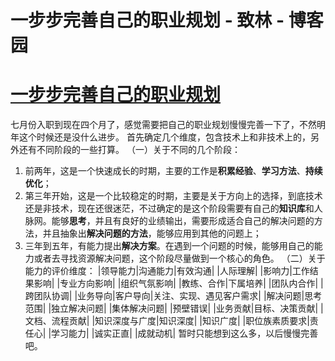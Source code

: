 
# 一步步完善自己的职业规划 - 致林 - 博客园






# [一步步完善自己的职业规划](https://www.cnblogs.com/bincoding/p/7822805.html)
七月份入职到现在四个月了，感觉需要把自己的职业规划慢慢完善一下了，不然明年这个时候还是没什么进步。
首先确定几个维度，包含技术上和非技术上的，另外还有不同阶段的一些打算。
（一）关于不同的几个阶段：
1. 前两年，这是一个快速成长的时期，主要的工作是**积累经验**、**学习方法**、**持续优化**；
2. 第三年开始，这是一个比较稳定的时期，主要是关于方向上的选择，到底技术还是非技术，现在还很迷茫，不过确定的是这个阶段需要有自己的**知识库**和人脉网。能够**思考**，并且有良好的业绩输出，需要形成适合自己的解决问题的方法，并且抽象出**解决问题的方法**，能够应用到其他的问题上；
3. 三年到五年，有能力提出**解决方案**。在遇到一个问题的时候，能够用自己的能力或者去寻找资源解决问题，这个阶段尽量做到一个核心的角色。
（二）关于能力的评价维度：
|领导能力|沟通能力|有效沟通|
|人际理解|
|影响力|工作结果影响|
|专业方向影响|
|组织气氛影响|
|教练、合作|下属培养|
|团队内合作|
|跨团队协调|
|业务导向|客户导向|关注、实现、遇见客户需求|
|解决问题|思考范围|
|独立解决问题|
|集体解决问题|
|预壁错误|
|业务贡献|目标、决策贡献|
|文档、流程贡献|
|知识深度与广度|知识深度|
|知识广度|
|职位族素质要求|责任心|
|学习能力|
|诚实正直|
|成就动机|
暂时只能想到这么多，以后慢慢完善吧。





